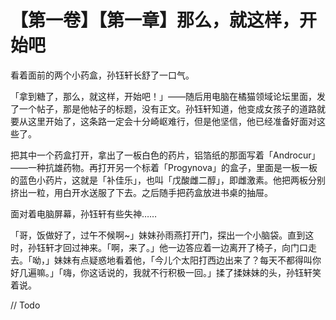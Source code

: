 # 【第一卷】【第一章】那么，就这样，开始吧

看着面前的两个小药盒，孙钰轩长舒了一口气。

「拿到糖了，那么，就这样，开始吧！」——随后用电脑在橘猫领域论坛里面，发了一个帖子，那是他帖子的标题，没有正文。孙钰轩知道，他变成女孩子的道路就要从这里开始了，这条路一定会十分崎岖难行，但是他坚信，他已经准备好面对这些了。

把其中一个药盒打开，拿出了一板白色的药片，铝箔纸的那面写着「Androcur」——一种抗雄药物。再打开另一个标着「Progynova」的盒子，里面是一板一板的蓝色小药片，这就是「补佳乐」，也叫「戊酸雌二醇」，即雌激素。他把两板分别挤出一粒，用白开水送服了下去。之后随手把药盒放进书桌的抽屉。

面对着电脑屏幕，孙钰轩有些失神……





「哥，饭做好了，过午不候啊~」妹妹孙雨燕打开门，探出一个小脑袋。直到这时，孙钰轩才回过神来。「啊，来了。」他一边答应着一边离开了椅子，向门口走去。「呦，」妹妹有点疑惑地看着他，「今儿个太阳打西边出来了？每天不都得叫你好几遍嘛。」「嗨，你这话说的，我就不行积极一回。」揉了揉妹妹的头，孙钰轩笑着说。



// Todo